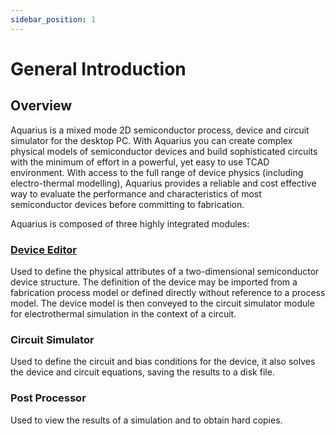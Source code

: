 ```yaml
---
sidebar_position: 1
---
```


# General Introduction

## Overview

Aquarius is a mixed mode 2D semiconductor process, device and circuit simulator for the desktop PC. With Aquarius you can create complex physical models of semiconductor devices and build sophisticated circuits with the minimum of effort in a powerful, yet easy to use TCAD environment. With access to the full range of device physics (including electro-thermal modelling), Aquarius provides a reliable and cost effective way to evaluate the performance and characteristics of most semiconductor devices before committing to fabrication.

Aquarius is composed of three highly integrated modules:

### [Device Editor](/category/device-editor)
Used to define the physical attributes of a two-dimensional semiconductor device structure. The definition of the device may be imported from a fabrication process model or defined directly without reference to a process model. The device model is then conveyed to the circuit simulator module for electrothermal simulation in the context of a circuit. 

### Circuit Simulator
Used to define the circuit and bias conditions for the device, it also solves the device and circuit equations, saving the results to a disk file.

### Post Processor
Used to view the results of a simulation and to obtain hard copies.